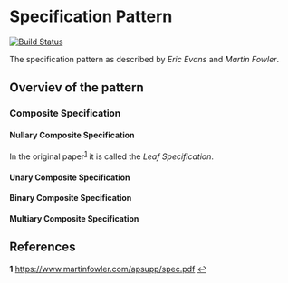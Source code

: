 # Specification Pattern

[![Build Status](https://travis-ci.org/uetoyo/specification-pattern.svg?branch=master)](https://travis-ci.org/uetoyo/specification-pattern)

The specification pattern as described by *Eric Evans* and *Martin Fowler*.

## Overviev of the pattern

### Composite Specification

#### Nullary Composite Specification

In the original paper<sup id="a1">[1](#f1)</sup> it is called the *Leaf Specification*.

#### Unary Composite Specification

#### Binary Composite Specification

#### Multiary Composite Specification

## References

<b id="f1">1</b> https://www.martinfowler.com/apsupp/spec.pdf [↩](#a1)
